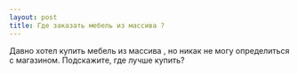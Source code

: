```yaml
---
layout: post 
title: Где заказать мебель из массива ? 
--- 
```

Давно хотел купить мебель из массива , но никак не могу определиться с магазином. Подскажите, где лучше купить?